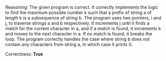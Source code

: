 Reasoning: 
The given program is correct. It correctly implements the logic to find the maximum possible number k such that a prefix of string a of length k is a subsequence of string b. The program uses two pointers, i and j, to traverse strings a and b respectively. It increments j until it finds a match for the current character in a, and if a match is found, it increments k and moves to the next character in a. If no match is found, it breaks the loop. The program correctly handles the case where string b does not contain any characters from string a, in which case it prints 0.

Correctness: **True**